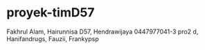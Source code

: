 # proyek-timD57
Fakhrul Alam, Hairunnisa D57, Hendrawijaya 0447977041-3 pro2 d, Hanifandrugs, Fauzii, Frankypsp
